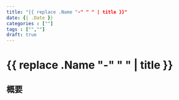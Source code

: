 ```yaml
---
title: "{{ replace .Name "-" " " | title }}"
date: {{ .Date }}
categories : [""]
tags : ["",""]
draft: true
---
```


# {{ replace .Name "-" " " | title }}

## 概要

